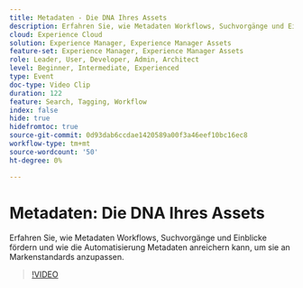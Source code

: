 ```yaml
---
title: Metadaten - Die DNA Ihres Assets
description: Erfahren Sie, wie Metadaten Workflows, Suchvorgänge und Einblicke fördern und wie die Automatisierung Metadaten anreichern kann, um sie an Markenstandards anzupassen.
cloud: Experience Cloud
solution: Experience Manager, Experience Manager Assets
feature-set: Experience Manager, Experience Manager Assets
role: Leader, User, Developer, Admin, Architect
level: Beginner, Intermediate, Experienced
type: Event
doc-type: Video Clip
duration: 122
feature: Search, Tagging, Workflow
index: false
hide: true
hidefromtoc: true
source-git-commit: 0d93dab6ccdae1420589a00f3a46eef10bc16ec8
workflow-type: tm+mt
source-wordcount: '50'
ht-degree: 0%

---
```



# Metadaten: Die DNA Ihres Assets

Erfahren Sie, wie Metadaten Workflows, Suchvorgänge und Einblicke fördern und wie die Automatisierung Metadaten anreichern kann, um sie an Markenstandards anzupassen.

>[!VIDEO](https://video.tv.adobe.com/v/3461974/?learn=on&enablevpops&captions=ger)
